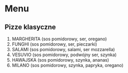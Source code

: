 # Menu

## Pizze klasyczne

1. MARGHERITA (sos pomidorowy, ser, oregano)
2. FUNGHI (sos pomidorowy, ser, pieczarki)
3. SALAMI (sos pomidorowy, salami, ser mozzarella)
4. VESUVIO (sos pomidorowy, podwójny ser, szynka)
5. HAWAJSKA (sos pomidorowy, szynka, ananas)
6. MILANO (sos pomidorowy, szynka, papryka, oregano)
